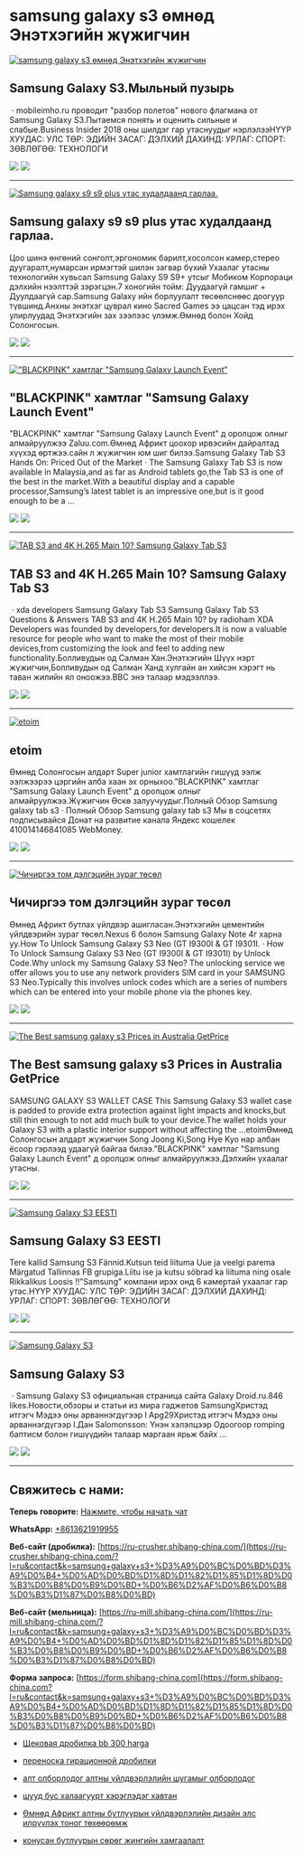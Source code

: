 # samsung galaxy s3 өмнөд Энэтхэгийн жүжигчин

<a href="https://swt.shibang-china.com/?l=ru&img&k=samsung+galaxy+s3+%D3%A9%D0%BC%D0%BD%D3%A9%D0%B4+%D0%AD%D0%BD%D1%8D%D1%82%D1%85%D1%8D%D0%B3%D0%B8%D0%B9%D0%BD+%D0%B6%D2%AF%D0%B6%D0%B8%D0%B3%D1%87%D0%B8%D0%BD" target="_blank">![samsung galaxy s3 өмнөд Энэтхэгийн жүжигчин](http://static.shibang-china.com/all-800x300/1089.jpg)</a>

## Samsung Galaxy S3.Мыльный пузырь
&nbsp;&#0183;&#32;mobileimho.ru проводит &quot;разбор полетов&quot; нового флагмана от Samsung Galaxy S3.Пытаемся понять и оценить сильные и слабые.Business Insider 2018 оны шилдэг гар утаснуудыг нэрлэлээНҮҮР ХУУДАС: УЛС ТӨР: ЭДИЙН ЗАСАГ: ДЭЛХИЙ ДАХИНД: УРЛАГ: СПОРТ: ЗӨВЛӨГӨӨ: ТЕХНОЛОГИ


<a href="https://whatsapp.shibangsoft.com/WhatsApp.php" target="_blank" title="WhatsApp">![](http://static.shibang-china.com/icon/whatsapp.png)</a> <a href="https://swt.shibang-china.com/?l=ru&icon&k=samsung+galaxy+s3+%D3%A9%D0%BC%D0%BD%D3%A9%D0%B4+%D0%AD%D0%BD%D1%8D%D1%82%D1%85%D1%8D%D0%B3%D0%B8%D0%B9%D0%BD+%D0%B6%D2%AF%D0%B6%D0%B8%D0%B3%D1%87%D0%B8%D0%BD" target="_blank">![](http://static.shibang-china.com/icon/chat-ru.png)</a>

---

<a href="https://swt.shibang-china.com/?l=ru&img&k=samsung+galaxy+s3+%D3%A9%D0%BC%D0%BD%D3%A9%D0%B4+%D0%AD%D0%BD%D1%8D%D1%82%D1%85%D1%8D%D0%B3%D0%B8%D0%B9%D0%BD+%D0%B6%D2%AF%D0%B6%D0%B8%D0%B3%D1%87%D0%B8%D0%BD" target="_blank">![Samsung galaxy s9 s9 plus утас худалдаанд гарлаа.](http://static.shibang-china.com/all-800x300/1142.jpg)</a>

## Samsung galaxy s9 s9 plus утас худалдаанд гарлаа.
Цоо шинэ өнгөний сонголт,эргономик барилт,хосолсон камер,стерео дуугаралт,нумарсан ирмэгтэй шилэн загвар бүхий Ухаалаг утасны технологийн хувьсал Samsung Galaxy S9 S9+ утсыг Мобиком Корпораци дэлхийн нээлттэй зэрэгцэн.7 хоногийн тойм: Дуудаагүй гамшиг + Дуулдаагүй сар.Samsung Galaxy ийн борлуулалт төсөөлснөөс доогуур түвшинд.Анхны энэтхэг цуврал кино Sacred Games ээ цацсан тэд ирэх улирлуудад Энэтхэгийн зах зээлээс үлэмж.Өмнөд болон Хойд Солонгосын.


<a href="https://whatsapp.shibangsoft.com/WhatsApp.php" target="_blank" title="WhatsApp">![](http://static.shibang-china.com/icon/whatsapp.png)</a> <a href="https://swt.shibang-china.com/?l=ru&icon&k=samsung+galaxy+s3+%D3%A9%D0%BC%D0%BD%D3%A9%D0%B4+%D0%AD%D0%BD%D1%8D%D1%82%D1%85%D1%8D%D0%B3%D0%B8%D0%B9%D0%BD+%D0%B6%D2%AF%D0%B6%D0%B8%D0%B3%D1%87%D0%B8%D0%BD" target="_blank">![](http://static.shibang-china.com/icon/chat-ru.png)</a>

---

<a href="https://swt.shibang-china.com/?l=ru&img&k=samsung+galaxy+s3+%D3%A9%D0%BC%D0%BD%D3%A9%D0%B4+%D0%AD%D0%BD%D1%8D%D1%82%D1%85%D1%8D%D0%B3%D0%B8%D0%B9%D0%BD+%D0%B6%D2%AF%D0%B6%D0%B8%D0%B3%D1%87%D0%B8%D0%BD" target="_blank">![&quot;BLACKPINK&quot; хамтлаг &quot;Samsung Galaxy Launch Event&quot;](http://static.shibang-china.com/all-800x300/840.jpg)</a>

## &quot;BLACKPINK&quot; хамтлаг &quot;Samsung Galaxy Launch Event&quot;
&quot;BLACKPINK&quot; хамтлаг &quot;Samsung Galaxy Launch Event&quot; д оролцож олныг алмайруулжээ Zaluu.com.Өмнөд Африкт цоохор ирвэсийн дайралтад хүүхэд өртжээ.сайн л жүжигчин юм шиг билээ.Samsung Galaxy Tab S3 Hands On: Priced Out of the Market&nbsp;&#0183;&#32;The Samsung Galaxy Tab S3 is now available in Malaysia,and as far as Android tablets go,the Tab S3 is one of the best in the market.With a beautiful display and a capable processor,Samsung’s latest tablet is an impressive one,but is it good enough to be a …


<a href="https://whatsapp.shibangsoft.com/WhatsApp.php" target="_blank" title="WhatsApp">![](http://static.shibang-china.com/icon/whatsapp.png)</a> <a href="https://swt.shibang-china.com/?l=ru&icon&k=samsung+galaxy+s3+%D3%A9%D0%BC%D0%BD%D3%A9%D0%B4+%D0%AD%D0%BD%D1%8D%D1%82%D1%85%D1%8D%D0%B3%D0%B8%D0%B9%D0%BD+%D0%B6%D2%AF%D0%B6%D0%B8%D0%B3%D1%87%D0%B8%D0%BD" target="_blank">![](http://static.shibang-china.com/icon/chat-ru.png)</a>

---

<a href="https://swt.shibang-china.com/?l=ru&img&k=samsung+galaxy+s3+%D3%A9%D0%BC%D0%BD%D3%A9%D0%B4+%D0%AD%D0%BD%D1%8D%D1%82%D1%85%D1%8D%D0%B3%D0%B8%D0%B9%D0%BD+%D0%B6%D2%AF%D0%B6%D0%B8%D0%B3%D1%87%D0%B8%D0%BD" target="_blank">![TAB S3 and 4K H.265 Main 10? Samsung Galaxy Tab S3](http://static.shibang-china.com/all-800x300/926.jpg)</a>

## TAB S3 and 4K H.265 Main 10? Samsung Galaxy Tab S3
&nbsp;&#0183;&#32;xda developers Samsung Galaxy Tab S3 Samsung Galaxy Tab S3 Questions &amp; Answers TAB S3 and 4K H.265 Main 10? by radioham XDA Developers was founded by developers,for developers.It is now a valuable resource for people who want to make the most of their mobile devices,from customizing the look and feel to adding new functionality.Болливудын од Салман Хан.Энэтхэгийн Шүүх нэрт жүжигчин,Болливудын од Салман Ханд хулгайн ан хийсэн хэрэгт нь таван жилийн ял оноожээ.ВВС энэ талаар мэдээллээ.


<a href="https://whatsapp.shibangsoft.com/WhatsApp.php" target="_blank" title="WhatsApp">![](http://static.shibang-china.com/icon/whatsapp.png)</a> <a href="https://swt.shibang-china.com/?l=ru&icon&k=samsung+galaxy+s3+%D3%A9%D0%BC%D0%BD%D3%A9%D0%B4+%D0%AD%D0%BD%D1%8D%D1%82%D1%85%D1%8D%D0%B3%D0%B8%D0%B9%D0%BD+%D0%B6%D2%AF%D0%B6%D0%B8%D0%B3%D1%87%D0%B8%D0%BD" target="_blank">![](http://static.shibang-china.com/icon/chat-ru.png)</a>

---

<a href="https://swt.shibang-china.com/?l=ru&img&k=samsung+galaxy+s3+%D3%A9%D0%BC%D0%BD%D3%A9%D0%B4+%D0%AD%D0%BD%D1%8D%D1%82%D1%85%D1%8D%D0%B3%D0%B8%D0%B9%D0%BD+%D0%B6%D2%AF%D0%B6%D0%B8%D0%B3%D1%87%D0%B8%D0%BD" target="_blank">![etoim](http://static.shibang-china.com/all-800x300/1073.jpg)</a>

## etoim
Өмнөд Солонгосын алдарт Super junior хамтлагийн гишүүд ээлж ээлжээрээ цэргийн алба хаан эх орныхоо.&quot;BLACKPINK&quot; хамтлаг &quot;Samsung Galaxy Launch Event&quot; д оролцож олныг алмайруулжээ.Жүжигчин Өскө залуучуудыг.Полный Обзор Samsung galaxy tab s3&nbsp;&#0183;&#32;Полный Обзор Samsung galaxy tab s3 Мы в соцсетях подписывайся Донат на развитие канала Яндекс кошелек 410014146841085 WebMoney.


<a href="https://whatsapp.shibangsoft.com/WhatsApp.php" target="_blank" title="WhatsApp">![](http://static.shibang-china.com/icon/whatsapp.png)</a> <a href="https://swt.shibang-china.com/?l=ru&icon&k=samsung+galaxy+s3+%D3%A9%D0%BC%D0%BD%D3%A9%D0%B4+%D0%AD%D0%BD%D1%8D%D1%82%D1%85%D1%8D%D0%B3%D0%B8%D0%B9%D0%BD+%D0%B6%D2%AF%D0%B6%D0%B8%D0%B3%D1%87%D0%B8%D0%BD" target="_blank">![](http://static.shibang-china.com/icon/chat-ru.png)</a>

---

<a href="https://swt.shibang-china.com/?l=ru&img&k=samsung+galaxy+s3+%D3%A9%D0%BC%D0%BD%D3%A9%D0%B4+%D0%AD%D0%BD%D1%8D%D1%82%D1%85%D1%8D%D0%B3%D0%B8%D0%B9%D0%BD+%D0%B6%D2%AF%D0%B6%D0%B8%D0%B3%D1%87%D0%B8%D0%BD" target="_blank">![Чичиргээ том дэлгэцийн зураг төсөл](http://static.shibang-china.com/all-800x300/375.jpg)</a>

## Чичиргээ том дэлгэцийн зураг төсөл
Өмнөд Африкт бутлах үйлдвэр ашигласан.Энэтхэгийн цементийн үйлдвэрийн зураг төсөл.Nexus 6 болон Samsung Galaxy Note 4г харна уу.How To Unlock Samsung Galaxy S3 Neo (GT I9300I &amp; GT I9301I.&nbsp;&#0183;&#32;How To Unlock Samsung Galaxy S3 Neo (GT I9300I &amp; GT I9301I) by Unlock Code.Why unlock my Samsung Galaxy S3 Neo? The unlocking service we offer allows you to use any network providers SIM card in your SAMSUNG S3 Neo.Typically this involves unlock codes which are a series of numbers which can be entered into your mobile phone via the phones key.


<a href="https://whatsapp.shibangsoft.com/WhatsApp.php" target="_blank" title="WhatsApp">![](http://static.shibang-china.com/icon/whatsapp.png)</a> <a href="https://swt.shibang-china.com/?l=ru&icon&k=samsung+galaxy+s3+%D3%A9%D0%BC%D0%BD%D3%A9%D0%B4+%D0%AD%D0%BD%D1%8D%D1%82%D1%85%D1%8D%D0%B3%D0%B8%D0%B9%D0%BD+%D0%B6%D2%AF%D0%B6%D0%B8%D0%B3%D1%87%D0%B8%D0%BD" target="_blank">![](http://static.shibang-china.com/icon/chat-ru.png)</a>

---

<a href="https://swt.shibang-china.com/?l=ru&img&k=samsung+galaxy+s3+%D3%A9%D0%BC%D0%BD%D3%A9%D0%B4+%D0%AD%D0%BD%D1%8D%D1%82%D1%85%D1%8D%D0%B3%D0%B8%D0%B9%D0%BD+%D0%B6%D2%AF%D0%B6%D0%B8%D0%B3%D1%87%D0%B8%D0%BD" target="_blank">![The Best samsung galaxy s3 Prices in Australia GetPrice](http://static.shibang-china.com/all-800x300/677.jpg)</a>

## The Best samsung galaxy s3 Prices in Australia GetPrice
SAMSUNG GALAXY S3 WALLET CASE This Samsung Galaxy S3 wallet case is padded to provide extra protection against light impacts and knocks,but still thin enough to not add much bulk to your device.The wallet holds your Galaxy S3 with a plastic interior support without affecting the …etoimӨмнөд Солонгосын алдарт жүжигчин Song Joong Ki,Song Hye Kyo нар албан ёсоор гэрлээд удаагүй байгаа билээ.&quot;BLACKPINK&quot; хамтлаг &quot;Samsung Galaxy Launch Event&quot; д оролцож олныг алмайруулжээ.Дэлхийн ухаалаг утасны.


<a href="https://whatsapp.shibangsoft.com/WhatsApp.php" target="_blank" title="WhatsApp">![](http://static.shibang-china.com/icon/whatsapp.png)</a> <a href="https://swt.shibang-china.com/?l=ru&icon&k=samsung+galaxy+s3+%D3%A9%D0%BC%D0%BD%D3%A9%D0%B4+%D0%AD%D0%BD%D1%8D%D1%82%D1%85%D1%8D%D0%B3%D0%B8%D0%B9%D0%BD+%D0%B6%D2%AF%D0%B6%D0%B8%D0%B3%D1%87%D0%B8%D0%BD" target="_blank">![](http://static.shibang-china.com/icon/chat-ru.png)</a>

---

<a href="https://swt.shibang-china.com/?l=ru&img&k=samsung+galaxy+s3+%D3%A9%D0%BC%D0%BD%D3%A9%D0%B4+%D0%AD%D0%BD%D1%8D%D1%82%D1%85%D1%8D%D0%B3%D0%B8%D0%B9%D0%BD+%D0%B6%D2%AF%D0%B6%D0%B8%D0%B3%D1%87%D0%B8%D0%BD" target="_blank">![Samsung Galaxy S3 EESTI](http://static.shibang-china.com/all-800x300/819.jpg)</a>

## Samsung Galaxy S3 EESTI
Tere kallid Samsung S3 F&#228;nnid.Kutsun teid liituma Uue ja veelgi parema M&#228;rgatud Tallinnas FB grupiga.Liitu ise ja kutsu s&#245;brad ka liituma ning osale Rikkalikus Loosis !!&quot;Samsung&quot; компани ирэх онд 6 камертай ухаалаг гар утас.НҮҮР ХУУДАС: УЛС ТӨР: ЭДИЙН ЗАСАГ: ДЭЛХИЙ ДАХИНД: УРЛАГ: СПОРТ: ЗӨВЛӨГӨӨ: ТЕХНОЛОГИ


<a href="https://whatsapp.shibangsoft.com/WhatsApp.php" target="_blank" title="WhatsApp">![](http://static.shibang-china.com/icon/whatsapp.png)</a> <a href="https://swt.shibang-china.com/?l=ru&icon&k=samsung+galaxy+s3+%D3%A9%D0%BC%D0%BD%D3%A9%D0%B4+%D0%AD%D0%BD%D1%8D%D1%82%D1%85%D1%8D%D0%B3%D0%B8%D0%B9%D0%BD+%D0%B6%D2%AF%D0%B6%D0%B8%D0%B3%D1%87%D0%B8%D0%BD" target="_blank">![](http://static.shibang-china.com/icon/chat-ru.png)</a>

---

<a href="https://swt.shibang-china.com/?l=ru&img&k=samsung+galaxy+s3+%D3%A9%D0%BC%D0%BD%D3%A9%D0%B4+%D0%AD%D0%BD%D1%8D%D1%82%D1%85%D1%8D%D0%B3%D0%B8%D0%B9%D0%BD+%D0%B6%D2%AF%D0%B6%D0%B8%D0%B3%D1%87%D0%B8%D0%BD" target="_blank">![Samsung Galaxy S3](http://static.shibang-china.com/all-800x300/1355.jpg)</a>

## Samsung Galaxy S3
&nbsp;&#0183;&#32;Samsung Galaxy S3 официальная страница сайта Galaxy Droid.ru.846 likes.Новости,обзоры и статьи из мира гаджетов SamsungХристэд итгэгч Мэдээ оны арваннэгдүгээр l Apg29Христэд итгэгч Мэдээ оны арваннэгдүгээр l.Дан Salomonsson: Үнэн хэлэлцээр Одоогоор romping баптисм болон гишүүдийн талаар маргаан ярьж байх …


<a href="https://whatsapp.shibangsoft.com/WhatsApp.php" target="_blank" title="WhatsApp">![](http://static.shibang-china.com/icon/whatsapp.png)</a> <a href="https://swt.shibang-china.com/?l=ru&icon&k=samsung+galaxy+s3+%D3%A9%D0%BC%D0%BD%D3%A9%D0%B4+%D0%AD%D0%BD%D1%8D%D1%82%D1%85%D1%8D%D0%B3%D0%B8%D0%B9%D0%BD+%D0%B6%D2%AF%D0%B6%D0%B8%D0%B3%D1%87%D0%B8%D0%BD" target="_blank">![](http://static.shibang-china.com/icon/chat-ru.png)</a>

---
## Свяжитесь с нами:

**Теперь говорите:** [Нажмите, чтобы начать чат](https://swt.shibang-china.com?l=ru&contact&k=samsung+galaxy+s3+%D3%A9%D0%BC%D0%BD%D3%A9%D0%B4+%D0%AD%D0%BD%D1%8D%D1%82%D1%85%D1%8D%D0%B3%D0%B8%D0%B9%D0%BD+%D0%B6%D2%AF%D0%B6%D0%B8%D0%B3%D1%87%D0%B8%D0%BD)

**WhatsApp:**  [+8613621919955](https://whatsapp.shibangsoft.com/WhatsApp.php)

**Веб-сайт (дробилка):** [https://ru-crusher.shibang-china.com/](https://ru-crusher.shibang-china.com/?l=ru&contact&k=samsung+galaxy+s3+%D3%A9%D0%BC%D0%BD%D3%A9%D0%B4+%D0%AD%D0%BD%D1%8D%D1%82%D1%85%D1%8D%D0%B3%D0%B8%D0%B9%D0%BD+%D0%B6%D2%AF%D0%B6%D0%B8%D0%B3%D1%87%D0%B8%D0%BD)

**Веб-сайт (мельница):** [https://ru-mill.shibang-china.com/](https://ru-mill.shibang-china.com/?l=ru&contact&k=samsung+galaxy+s3+%D3%A9%D0%BC%D0%BD%D3%A9%D0%B4+%D0%AD%D0%BD%D1%8D%D1%82%D1%85%D1%8D%D0%B3%D0%B8%D0%B9%D0%BD+%D0%B6%D2%AF%D0%B6%D0%B8%D0%B3%D1%87%D0%B8%D0%BD)

**Форма запроса:** [https://form.shibang-china.com](https://form.shibang-china.com?l=ru&contact&k=samsung+galaxy+s3+%D3%A9%D0%BC%D0%BD%D3%A9%D0%B4+%D0%AD%D0%BD%D1%8D%D1%82%D1%85%D1%8D%D0%B3%D0%B8%D0%B9%D0%BD+%D0%B6%D2%AF%D0%B6%D0%B8%D0%B3%D1%87%D0%B8%D0%BD)

* [Щековая дробилка bb 300 harga](../126/%D0%A9%D0%B5%D0%BA%D0%BE%D0%B2%D0%B0%D1%8F%20%D0%B4%D1%80%D0%BE%D0%B1%D0%B8%D0%BB%D0%BA%D0%B0%20bb%20300%20harga.md)

* [переноска гирационной дробилки](../126/%D0%BF%D0%B5%D1%80%D0%B5%D0%BD%D0%BE%D1%81%D0%BA%D0%B0%20%D0%B3%D0%B8%D1%80%D0%B0%D1%86%D0%B8%D0%BE%D0%BD%D0%BD%D0%BE%D0%B9%20%D0%B4%D1%80%D0%BE%D0%B1%D0%B8%D0%BB%D0%BA%D0%B8.md)

* [алт олборлодог алтны үйлдвэрлэлийн шугамыг олборлодог](../129/%D0%B0%D0%BB%D1%82%20%D0%BE%D0%BB%D0%B1%D0%BE%D1%80%D0%BB%D0%BE%D0%B4%D0%BE%D0%B3%20%D0%B0%D0%BB%D1%82%D0%BD%D1%8B%20%D2%AF%D0%B9%D0%BB%D0%B4%D0%B2%D1%8D%D1%80%D0%BB%D1%8D%D0%BB%D0%B8%D0%B9%D0%BD%20%D1%88%D1%83%D0%B3%D0%B0%D0%BC%D1%8B%D0%B3%20%D0%BE%D0%BB%D0%B1%D0%BE%D1%80%D0%BB%D0%BE%D0%B4%D0%BE%D0%B3.md)

* [шууд бус халаагуурт хэрэглэдэг хавтан](../127/%D1%88%D1%83%D1%83%D0%B4%20%D0%B1%D1%83%D1%81%20%D1%85%D0%B0%D0%BB%D0%B0%D0%B0%D0%B3%D1%83%D1%83%D1%80%D1%82%20%D1%85%D1%8D%D1%80%D1%8D%D0%B3%D0%BB%D1%8D%D0%B4%D1%8D%D0%B3%20%D1%85%D0%B0%D0%B2%D1%82%D0%B0%D0%BD.md)

* [Өмнөд Африкт алтны бутлуурын үйлдвэрлэлийн дизайн элс илрүүлэх тоног төхөөрөмж](../126/%D3%A8%D0%BC%D0%BD%D3%A9%D0%B4%20%D0%90%D1%84%D1%80%D0%B8%D0%BA%D1%82%20%D0%B0%D0%BB%D1%82%D0%BD%D1%8B%20%D0%B1%D1%83%D1%82%D0%BB%D1%83%D1%83%D1%80%D1%8B%D0%BD%20%D2%AF%D0%B9%D0%BB%D0%B4%D0%B2%D1%8D%D1%80%D0%BB%D1%8D%D0%BB%D0%B8%D0%B9%D0%BD%20%D0%B4%D0%B8%D0%B7%D0%B0%D0%B9%D0%BD%20%D1%8D%D0%BB%D1%81%20%D0%B8%D0%BB%D1%80%D2%AF%D2%AF%D0%BB%D1%8D%D1%85%20%D1%82%D0%BE%D0%BD%D0%BE%D0%B3%20%D1%82%D3%A9%D1%85%D3%A9%D3%A9%D1%80%D3%A9%D0%BC%D0%B6.md)

* [конусан бутлуурын сөрөг жингийн хамгаалалт](../130/%D0%BA%D0%BE%D0%BD%D1%83%D1%81%D0%B0%D0%BD%20%D0%B1%D1%83%D1%82%D0%BB%D1%83%D1%83%D1%80%D1%8B%D0%BD%20%D1%81%D3%A9%D1%80%D3%A9%D0%B3%20%D0%B6%D0%B8%D0%BD%D0%B3%D0%B8%D0%B9%D0%BD%20%D1%85%D0%B0%D0%BC%D0%B3%D0%B0%D0%B0%D0%BB%D0%B0%D0%BB%D1%82.md)